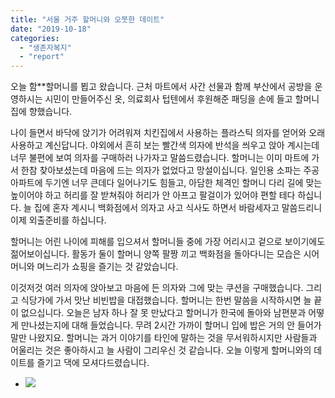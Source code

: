 ```yaml
---
title: "서울 거주 할머니와 오붓한 데이트"
date: "2019-10-18"
categories: 
  - "생존자복지"
  - "report"
---
```


오늘 함\*\*할머니를 뵙고 왔습니다. 근처 마트에서 사간 선물과 함께 부산에서 공방을 운영하시는 시민이 만들어주신 옷, 의료회사 텁텐에서 후원해준 패딩을 손에 들고 할머니 집에 향했습니다.

나이 들면서 바닥에 앉기가 어려워져 치킨집에서 사용하는 플라스틱 의자를 얻어와 오래 사용하고 계신답니다. 야외에서 흔히 보는 빨간색 의자에 반석을 씌우고 앉아 계시는데 너무 불편에 보여 의자를 구매하러 나가자고 말씀드렸습니다. 할머니는 이미 마트에 가서 한참 찾아보셨는데 마음에 드는 의자가 없었다고 망설이십니다. 일인용 소파는 주공아파트에 두기엔 너무 큰데다 일어나기도 힘들고, 아담한 체격인 할머니 다리 길에 맞는 높이어야 하고 허리를 잘 받쳐줘야 허리가 안 아프고 팔걸이가 있어야 편할 테다 하십니다. 늘 집에 혼자 계시니 백화점에서 의자고 사고 식사도 하면서 바람세자고 말씀드리니 이제 외출준비를 하십니다.

할머니는 어린 나이에 피해를 입으셔서 할머니들 중에 가장 어리시고 겉으로 보이기에도 젊어보이십니다. 활동가 둘이 할머니 양쪽 팔짱 끼고 백화점을 돌아다니는 모습은 시어머니와 며느리가 쇼핑을 즐기는 것 같았습니다.

이것저것 여러 의자에 앉아보고 마음에 든 의자와 그에 맞는 쿠션을 구매했습니다. 그리고 식당가에 가서 맛난 비빈밥을 대접했습니다. 할머니는 한번 말씀을 시작하시면 늘 끝이 없으십니다. 오늘은 남자 하나 잘 못 만났다고 할머니가 한국에 돌아와 남편분과 어떻게 만나셨는지에 대해 들었습니다. 무려 2시간 가까이 할머니 입에 밥은 거의 안 들어가 말만 나왔지요. 할머니는 과거 이야기를 타인에 말하는 것을 무서워하시지만 사람들과 어울리는 것은 좋아하시고 늘 사람이 그리우신 것 같습니다. 오늘 이렇게 할머니와의 데이트를 즐기고 댁에 모셔다드렸습니다.

- ![](http://womenandwar.net/kr/wp-content/uploads/2019/10/photo_2019-10-18_11-54-44-1024x1014.jpg)
